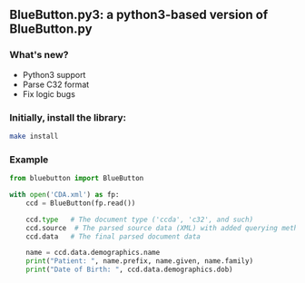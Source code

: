 ## BlueButton.py3: a python3-based version of BlueButton.py

### What's new?
- Python3 support
- Parse C32 format
- Fix logic bugs

### Initially, install the library:

```bash
make install
```

### Example

```python
from bluebutton import BlueButton

with open('CDA.xml') as fp:
    ccd = BlueButton(fp.read())

    ccd.type   # The document type ('ccda', 'c32', and such)
    ccd.source  # The parsed source data (XML) with added querying methods
    ccd.data   # The final parsed document data

    name = ccd.data.demographics.name
    print("Patient: ", name.prefix, name.given, name.family)
    print("Date of Birth: ", ccd.data.demographics.dob)
```

